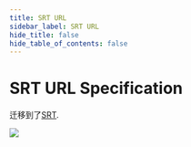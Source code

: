 ```yaml
---
title: SRT URL
sidebar_label: SRT URL
hide_title: false
hide_table_of_contents: false
---
```


# SRT URL Specification

迁移到了[SRT](./srt.md).

![](https://ossrs.net/gif/v1/sls.gif?site=ossrs.net&path=/lts/doc/zh/v7/srt-url)


